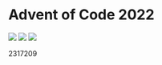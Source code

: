 # Advent of Code 2022

![](https://img.shields.io/badge/stars%20⭐-34-yellow)
![](https://img.shields.io/badge/day%20📅-22-blue)
![](https://img.shields.io/badge/days%20completed-17-red)


2317209
